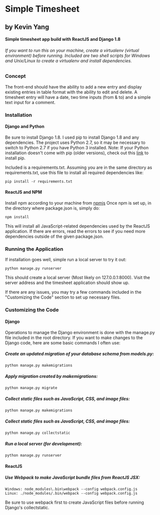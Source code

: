# Simple Timesheet
## by Kevin Yang
#### Simple timesheet app build with ReactJS and Django 1.8

###### If you want to run this on your machine, create a virtualenv (virtual environment) before running. Included are two shell scripts for Windows and Unix/Linux to create a virtualenv and install dependencies.

### Concept
The front-end should have the ability to add a new entry and display existing entries in table format with the ability to edit and delete.
A timesheet entry will have a date, two time inputs (from & to) and a simple text input for a comment.

### Installation
#### Django and Python
Be sure to install Django 1.8. I used pip to install Django 1.8 and any dependencies. The project uses Python 2.7, so it may be necessary to switch to Python 2.7 if you have Python 3 installed.
Note: If your Python installation doesn't come with pip (older versions), check out this [link](https://pip.pypa.io/en/stable/installing/#do-i-need-to-install-pip) to install pip.

Included is a requirements.txt. Assuming you are in the same directory as requirements.txt, use this file to install all required dependencies like:
    
    pip install -r requirements.txt

#### ReactJS and NPM
Install npm according to your machine from [npmjs](https://www.npmjs.com/package/npm)
Once npm is set up, in the directory where package.json is, simply do:
    
    npm install

This will install all JavaScript-related dependencies used by the ReactJS application.
If there are errors, read the errors to see if you need more dependencies outside of the given package.json.

### Running the Application
If installation goes well, simple run a local server to try it out:

    python manage.py runserver

This should create a local server (Most likely on 127.0.0.1:8000). Visit the server address and the timesheet application should show up.

If there are any issues, you may try a few commands included in the "Customizing the Code" section to set up necessary files.

### Customizing the Code
#### Django
Operations to manage the Django environment is done with the manage.py file included in the root directory.
If you want to make changes to the Django code, here are some basic commands I often use:

##### Create an updated migration of your database schema from models.py:
    python manage.py makemigrations

##### Apply migration created by makemigrations:
    python manage.py migrate

##### Collect static files such as JavaScript, CSS, and image files:
    python manage.py makemigrations

##### Collect static files such as JavaScript, CSS, and image files:
    python manage.py collectstatic

##### Run a local server (for development):
    python manage.py runserver

#### ReactJS
##### Use Webpack to make JavaScript bundle files from ReactJS JSX:
    Windows: node_modules\.bin\webpack --config webpack.config.js
    Linux: ./node_modules/.bin/webpack --config webpack.config.js

Be sure to use webpack first to create JavaScript files before running Django's collectstatic.